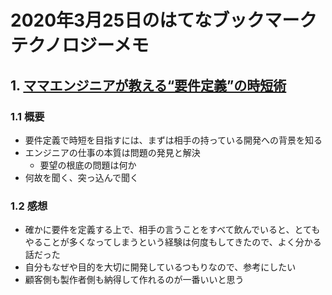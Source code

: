 # 2020年3月25日のはてなブックマークテクノロジーメモ

## 1. [ママエンジニアが教える“要件定義”の時短術](https://logmi.jp/tech/articles/322658)

### 1.1 概要

- 要件定義で時短を目指すには、まずは相手の持っている開発への背景を知る
- エンジニアの仕事の本質は問題の発見と解決
  - 要望の根底の問題は何か
- 何故を聞く、突っ込んで聞く

### 1.2 感想

- 確かに要件を定義する上で、相手の言うことをすべて飲んでいると、とてもやることが多くなってしまうという経験は何度もしてきたので、よく分かる話だった
- 自分もなぜや目的を大切に開発しているつもりなので、参考にしたい
- 顧客側も製作者側も納得して作れるのが一番いいと思う
